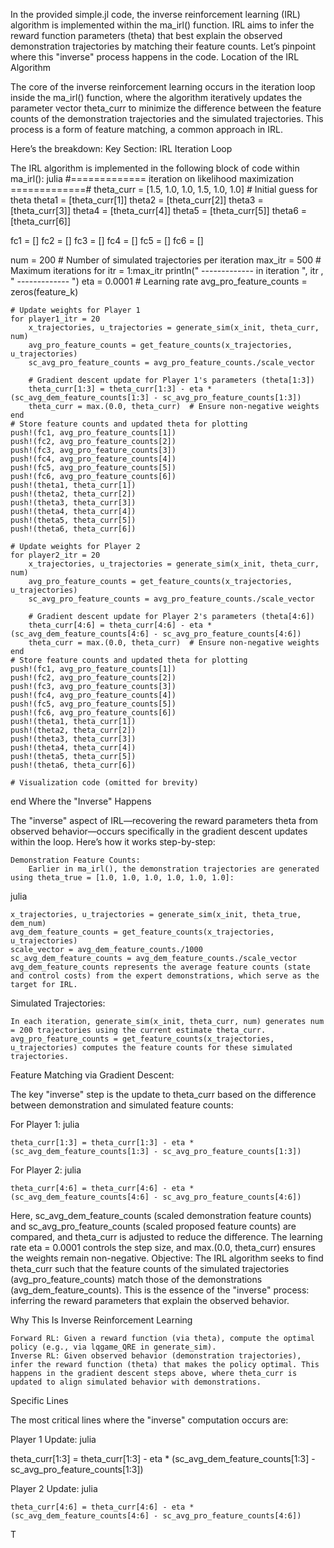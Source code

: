 In the provided simple.jl code, the inverse reinforcement learning (IRL) algorithm is implemented within the ma_irl() function. IRL aims to infer the reward function parameters (theta) that best explain the observed demonstration trajectories by matching their feature counts. Let’s pinpoint where this "inverse" process happens in the code.
Location of the IRL Algorithm

The core of the inverse reinforcement learning occurs in the iteration loop inside the ma_irl() function, where the algorithm iteratively updates the parameter vector theta_curr to minimize the difference between the feature counts of the demonstration trajectories and the simulated trajectories. This process is a form of feature matching, a common approach in IRL.

Here’s the breakdown:
Key Section: IRL Iteration Loop

The IRL algorithm is implemented in the following block of code within ma_irl():
julia
#=============
iteration on likelihood maximization
=============#
theta_curr = [1.5, 1.0, 1.0, 1.5, 1.0, 1.0]  # Initial guess for theta
theta1 = [theta_curr[1]]
theta2 = [theta_curr[2]]
theta3 = [theta_curr[3]]
theta4 = [theta_curr[4]]
theta5 = [theta_curr[5]]
theta6 = [theta_curr[6]]

fc1 = []
fc2 = []
fc3 = []
fc4 = []
fc5 = []
fc6 = []

num = 200  # Number of simulated trajectories per iteration
max_itr = 500  # Maximum iterations
for itr = 1:max_itr
    println(" ------------- in iteration ", itr , " ------------- ")
    eta = 0.0001  # Learning rate
    avg_pro_feature_counts = zeros(feature_k)

    # Update weights for Player 1
    for player1_itr = 20
        x_trajectories, u_trajectories = generate_sim(x_init, theta_curr, num)
        avg_pro_feature_counts = get_feature_counts(x_trajectories, u_trajectories)
        sc_avg_pro_feature_counts = avg_pro_feature_counts./scale_vector

        # Gradient descent update for Player 1's parameters (theta[1:3])
        theta_curr[1:3] = theta_curr[1:3] - eta * (sc_avg_dem_feature_counts[1:3] - sc_avg_pro_feature_counts[1:3])
        theta_curr = max.(0.0, theta_curr)  # Ensure non-negative weights
    end
    # Store feature counts and updated theta for plotting
    push!(fc1, avg_pro_feature_counts[1])
    push!(fc2, avg_pro_feature_counts[2])
    push!(fc3, avg_pro_feature_counts[3])
    push!(fc4, avg_pro_feature_counts[4])
    push!(fc5, avg_pro_feature_counts[5])
    push!(fc6, avg_pro_feature_counts[6])
    push!(theta1, theta_curr[1])
    push!(theta2, theta_curr[2])
    push!(theta3, theta_curr[3])
    push!(theta4, theta_curr[4])
    push!(theta5, theta_curr[5])
    push!(theta6, theta_curr[6])

    # Update weights for Player 2
    for player2_itr = 20
        x_trajectories, u_trajectories = generate_sim(x_init, theta_curr, num)
        avg_pro_feature_counts = get_feature_counts(x_trajectories, u_trajectories)
        sc_avg_pro_feature_counts = avg_pro_feature_counts./scale_vector

        # Gradient descent update for Player 2's parameters (theta[4:6])
        theta_curr[4:6] = theta_curr[4:6] - eta * (sc_avg_dem_feature_counts[4:6] - sc_avg_pro_feature_counts[4:6])
        theta_curr = max.(0.0, theta_curr)  # Ensure non-negative weights
    end
    # Store feature counts and updated theta for plotting
    push!(fc1, avg_pro_feature_counts[1])
    push!(fc2, avg_pro_feature_counts[2])
    push!(fc3, avg_pro_feature_counts[3])
    push!(fc4, avg_pro_feature_counts[4])
    push!(fc5, avg_pro_feature_counts[5])
    push!(fc6, avg_pro_feature_counts[6])
    push!(theta1, theta_curr[1])
    push!(theta2, theta_curr[2])
    push!(theta3, theta_curr[3])
    push!(theta4, theta_curr[4])
    push!(theta5, theta_curr[5])
    push!(theta6, theta_curr[6])

    # Visualization code (omitted for brevity)
end
Where the "Inverse" Happens

The "inverse" aspect of IRL—recovering the reward parameters theta from observed behavior—occurs specifically in the gradient descent updates within the loop. Here’s how it works step-by-step:

    Demonstration Feature Counts:
        Earlier in ma_irl(), the demonstration trajectories are generated using theta_true = [1.0, 1.0, 1.0, 1.0, 1.0, 1.0]:
        
julia

    x_trajectories, u_trajectories = generate_sim(x_init, theta_true, dem_num)
    avg_dem_feature_counts = get_feature_counts(x_trajectories, u_trajectories)
    scale_vector = avg_dem_feature_counts./1000
    sc_avg_dem_feature_counts = avg_dem_feature_counts./scale_vector
    avg_dem_feature_counts represents the average feature counts (state and control costs) from the expert demonstrations, which serve as the target for IRL.

Simulated Trajectories:

    In each iteration, generate_sim(x_init, theta_curr, num) generates num = 200 trajectories using the current estimate theta_curr.
    avg_pro_feature_counts = get_feature_counts(x_trajectories, u_trajectories) computes the feature counts for these simulated trajectories.

Feature Matching via Gradient Descent:

The key "inverse" step is the update to theta_curr based on the difference between demonstration and simulated feature counts:

For Player 1:
julia

    theta_curr[1:3] = theta_curr[1:3] - eta * (sc_avg_dem_feature_counts[1:3] - sc_avg_pro_feature_counts[1:3])

For Player 2:
julia

    theta_curr[4:6] = theta_curr[4:6] - eta * (sc_avg_dem_feature_counts[4:6] - sc_avg_pro_feature_counts[4:6])

Here, sc_avg_dem_feature_counts (scaled demonstration feature counts) and sc_avg_pro_feature_counts (scaled proposed feature counts) are compared, and theta_curr is adjusted to reduce the difference.
The learning rate eta = 0.0001 controls the step size, and max.(0.0, theta_curr) ensures the weights remain non-negative.
Objective:
    The IRL algorithm seeks to find theta_curr such that the feature counts of the simulated trajectories (avg_pro_feature_counts) match those of the demonstrations (avg_dem_feature_counts). This is the essence of the "inverse" process: inferring the reward parameters that explain the observed behavior.

Why This Is Inverse Reinforcement Learning

    Forward RL: Given a reward function (via theta), compute the optimal policy (e.g., via lqgame_QRE in generate_sim).
    Inverse RL: Given observed behavior (demonstration trajectories), infer the reward function (theta) that makes the policy optimal. This happens in the gradient descent steps above, where theta_curr is updated to align simulated behavior with demonstrations.

Specific Lines

The most critical lines where the "inverse" computation occurs are:

Player 1 Update:
julia

theta_curr[1:3] = theta_curr[1:3] - eta * (sc_avg_dem_feature_counts[1:3] - sc_avg_pro_feature_counts[1:3])

Player 2 Update:
julia

    theta_curr[4:6] = theta_curr[4:6] - eta * (sc_avg_dem_feature_counts[4:6] - sc_avg_pro_feature_counts[4:6])

T
